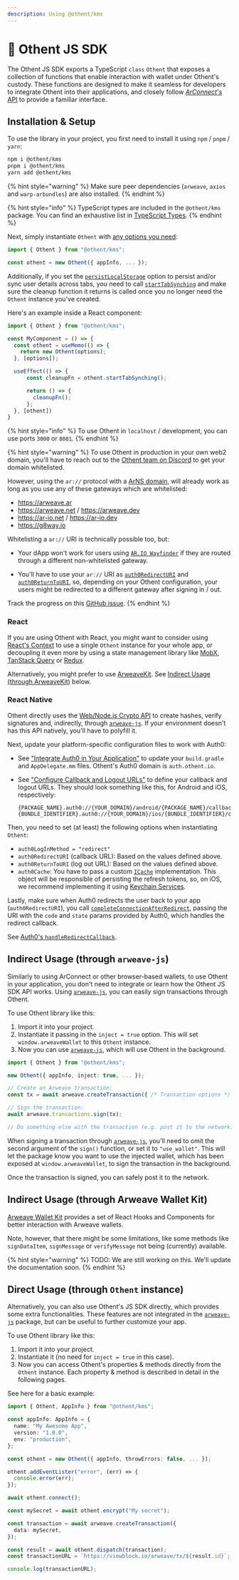 ```yaml
---
description: Using @othent/kms
---
```


# 🥪 Othent JS SDK

The Othent JS SDK exports a TypeScript `class` `Othent` that exposes a collection of functions that enable interaction
with wallet under Othent's custody. These functions are designed to make it seamless for developers to integrate Othent
into their applications, and closely follow [_ArConnect_'s API](https://docs.arconnect.io/) to provide a familiar
interface.

## Installation & Setup

To use the library in your project, you first need to install it using `npm` / `pnpm` / `yarn`:

```bash
npm i @othent/kms
pnpm i @othent/kms
yarn add @othent/kms
```

{% hint style="warning" %}
Make sure peer dependencies (`arweave`, `axios` and `warp-arbundles`) are also installed.
{% endhint %}

{% hint style="info" %}
TypeScript types are included in the `@othent/kms` package. You can find an exhaustive list in
[TypeScript Types](./typescript-types.md).
{% endhint %}

Next, simply instantiate `Othent` with [any options you need](./constructor.md):

```ts
import { Othent } from "@othent/kms";

const othent = new Othent({ appInfo, ... });
```

Additionally, if you set the [`persistLocalStorage`](./constructor.md#persistlocalstorage-boolean--othentstoragekey)
option to persist and/or sync user details across tabs, you need to call [`startTabSynching`](./start-tab-synching.md)
and make sure the cleanup function it returns is called once you no longer need the `Othent` instance you've created.

Here's an example inside a React component:

```ts
import { Othent } from "@othent/kms";

const MyComponent = () => {
  const othent = useMemo(() => {
    return new Othent(options);
  }, [options]);

  useEffect(() => {
      const cleanupFn = othent.startTabSynching();

      return () => {
        cleanupFn();
      };
  }, [othent])
}
```

{% hint style="info" %}
To use Othent in `localhost` / development, you can use ports `3000` or `8081`.
{% endhint %}

{% hint style="warning" %}
To use Othent in production in your own web2 domain, you'll have to reach out to the
[Othent team on Discord](https://discord.gg/gWDmJep5) to get your domain whitelisted.

However, using the `ar://` protocol with a [ArNS domain](https://arns.app/), will already work as long as you use any of
these gateways which are whitelisted:

- https://arweave.ar
- https://arweave.net / https://arweave.dev
- https://ar-io.net / https://ar-io.dev
- https://g8way.io

Whitelisting a `ar://` URI is technically possible too, but:

- Your dApp won't work for users using
  [`AR.IO Wayfinder`](https://chromewebstore.google.com/detail/ario-wayfinder/hnhmeknhajanolcoihhkkaaimapnmgil) if they
  are routed through a different non-whitelisted gateway.

- You'll have to use your `ar://` URI as [`auth0RedirectURI`](./constructor.md#auth0redirecturi-auth0redirecturi--null)
  and [`auth0ReturnToURI`](./constructor.md#auth0returntouri-auth0redirecturi--null), so, depending on your Othent
  configuration, your users might be redirected to a different gateway after signing in / out.

Track the progress on this [GitHub issue](https://github.com/Othent/KeyManagementService/issues/32).
{% endhint %}

### React

If you are using Othent with React, you might want to consider using
[React's Context](https://react.dev/learn/passing-data-deeply-with-context) to use a single `Othent` instance for your
whole app, or decoupling it even more by using a state management library like [MobX](https://mobx.js.org/README.html),
[TanStack Query](https://tanstack.com/query/latest) or [Redux](https://redux.js.org/). 

Alternatively, you might prefer to use [ArweaveKit](https://docs.arweavekit.com/wallets/wallet-kit). See
[Indirect Usage (through ArweaveKit)](#indirect-usage-through-arweavekit) below.

### React Native

Othent directly uses the [Web/Node.js Crypto API](https://developer.mozilla.org/en-US/docs/Web/API/Crypto) to create
hashes, verify signatures and, indirectly, through [`arweave-js`](https://github.com/ArweaveTeam/arweave-js). If your
environment doesn't has this API natively, you'll have to polyfill it.

Next, update your platform-specific configuration files to work with Auth0:

- See ["Integrate Auth0 in Your Application"](https://auth0.com/docs/quickstart/native/react-native/00-login#integrate-auth0-in-your-application)
  to update your `build.gradle` and `AppDelegate.mm` files. Othent's Auth0 domain is `auth.othent.io`.

- See ["Configure Callback and Logout URLs"](https://auth0.com/docs/quickstart/native/react-native/00-login#configure-callback-and-logout-urls)
  to define your callback and logout URLs. They should look something like this, for Android and iOS, respectively:

      {PACKAGE_NAME}.auth0://{YOUR_DOMAIN}/android/{PACKAGE_NAME}/callback
      {BUNDLE_IDENTIFIER}.auth0://{YOUR_DOMAIN}/ios/{BUNDLE_IDENTIFIER}/callback
  
Then, you need to set (at least) the following options when instantiating `Othent`:

- `auth0LogInMethod = "redirect"`
- `auth0RedirectURI` (callback URL): Based on the values defined above.
- `auth0ReturnToURI` (log out URL): Based on the values defined above.
- `auth0Cache`: You have to pass a custom [`ICache`](https://auth0.github.io/auth0-spa-js/interfaces/ICache.html)
  implementation. This object will be responsible of persisting the refresh tokens, so, on iOS, we recommend
  implementing it using [Keychain Services](https://developer.apple.com/documentation/security/keychain_services/).

Lastly, make sure when Auth0 redirects the user back to your app (`auth0RedirectURI`), you call
[`completeConnectionAfterRedirect`](./complete-connection-after-redirect.md), passing the URI with the `code` and
`state` params provided by Auth0, which handles the redirect callback.

See [Auth0's `handleRedirectCallback`](https://auth0.github.io/auth0-spa-js/classes/Auth0Client.html#handleRedirectCallback).

## Indirect Usage (through `arweave-js`)

Similarly to using ArConnect or other browser-based wallets, to use Othent in your application, you don't need to
integrate or learn how the Othent JS SDK API works. Using [`arweave-js`](https://npmjs.com/arweave), you can easily sign
transactions through Othent.

To use Othent library like this:

  1. Import it into your project.
  2. Instantiate it passing in the `inject = true` option. This will set `window.arweaveWallet` to this `Othent`
     instance.
  3. Now you can use [`arweave-js`](https://npmjs.com/arweave), which will use Othent in the background.

```ts
import { Othent } from "@othent/kms";

new Othent({ appInfo, inject: true, ... });

// Create an Arweave transaction:
const tx = await arweave.createTransaction({ /* Transaction options */ });

// Sign the transaction:
await arweave.transactions.sign(tx);

// Do something else with the transaction (e.g. post it to the network).
```

When signing a transaction through [`arweave-js`](https://npmjs.com/arweave), you'll need to omit the second argument of
the `sign()` function, or set it to `"use_wallet"`. This will let the package know you want to use the injected wallet,
which has been exposed at `window.arweaveWallet`, to sign the transaction in the background.

Once the transaction is signed, you can safely post it to the network.

## Indirect Usage (through Arweave Wallet Kit)

[Arweave Wallet Kit](https://docs.arweavekit.com/wallets/wallet-kit) provides a set of React Hooks and Components for
better interaction with Arweave wallets.

Note, however, that there might be some limitations, like some methods like `signDataItem`, `signMessage` or
`verifyMessage` not being (currently) available.

{% hint style="warning" %}
TODO: We are still working on this. We'll update the documentation soon.
{% endhint %}

## Direct Usage (through `Othent` instance)

Alternatively, you can also use Othent's JS SDK directly, which provides some extra functionalities. These features are
not integrated in the [`arweave-js`](https://npmjs.com/arweave) package, but can be useful to further customize your
app.

To use Othent library like this:

  1. Import it into your project.
  2. Instantiate it (no need for `inject = true` in this case).
  3. Now you can access Othent's properties & methods directly from the `Othent` instance. Each property & method is
  described in detail in the following pages.

See here for a basic example:

```ts
import { Othent, AppInfo } from "@othent/kms";

const appInfo: AppInfo = {
  name: "My Awesome App",
  version: "1.0.0",
  env: "production",
};

const othent = new Othent({ appInfo, throwErrors: false, ... });

othent.addEventLister("error", (err) => {
  console.error(err);
});

await othent.connect();

const mySecret = await othent.encrypt("My secret");

const transaction = await arweave.createTransaction({
  data: mySecret,
});

const result = await othent.dispatch(transaction);
const transactionURL = `https://viewblock.io/arweave/tx/${result.id}`;

console.log(transactionURL);
```
